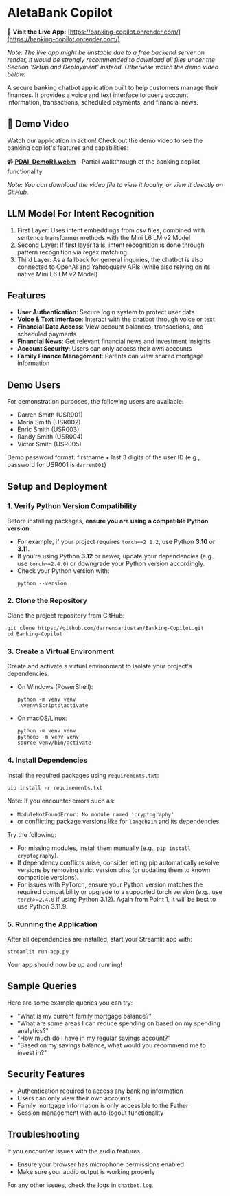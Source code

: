 # AletaBank Copilot

🚀 **Visit the Live App:** [https://banking-copilot.onrender.com/](https://banking-copilot.onrender.com/) 

*Note: The live app might be unstable due to a free backend server on render, it would be strongly recommended to download all files under the Section 'Setup and Deployment' instead. Otherwise watch the demo video below.*

A secure banking chatbot application built to help customers manage their finances. It provides a voice and text interface to query account information, transactions, scheduled payments, and financial news.

## 🎥 Demo Video

Watch our application in action! Check out the demo video to see the banking copilot's features and capabilities:

📹 **[PDAI_DemoR1.webm](./PDAI_DemoR1.webm)** - Partial walkthrough of the banking copilot functionality

*Note: You can download the video file to view it locally, or view it directly on GitHub.*

## LLM Model For Intent Recognition
1. First Layer: Uses intent embeddings from csv files, combined with sentence transformer methods with the Mini L6 LM v2 Model
2. Second Layer: If first layer fails, intent recognition is done through pattern recognition via regex matching
3. Third Layer: As a fallback for general inquiries, the chatbot is also connected to OpenAI and Yahooquery APIs (while also relying on its native Mini L6 LM v2 Model)

## Features

- **User Authentication**: Secure login system to protect user data
- **Voice & Text Interface**: Interact with the chatbot through voice or text
- **Financial Data Access**: View account balances, transactions, and scheduled payments
- **Financial News**: Get relevant financial news and investment insights
- **Account Security**: Users can only access their own accounts
- **Family Finance Management**: Parents can view shared mortgage information

## Demo Users

For demonstration purposes, the following users are available:

- Darren Smith (USR001)
- Maria Smith (USR002)
- Enric Smith (USR003)
- Randy Smith (USR004)
- Victor Smith (USR005)

Demo password format: firstname + last 3 digits of the user ID
(e.g., password for USR001 is `darren001`)

## Setup and Deployment

### 1. Verify Python Version Compatibility
Before installing packages, **ensure you are using a compatible Python version**:
- For example, if your project requires `torch==2.1.2`, use Python **3.10** or **3.11**.
- If you're using Python **3.12** or newer, update your dependencies (e.g., use `torch>=2.4.0`) or downgrade your Python version accordingly.
- Check your Python version with:
  ```
  python --version
  ```
### 2. Clone the Repository
Clone the project repository from GitHub:
   ```
   git clone https://github.com/darrendariustan/Banking-Copilot.git
   cd Banking-Copilot
   ```

### 3. Create a Virtual Environment
Create and activate a virtual environment to isolate your project's dependencies:
- On Windows (PowerShell):
  ```
  python -m venv venv
  .\venv\Scripts\activate
  ```
- On macOS/Linux:
  ```
  python -m venv venv
  python3 -m venv venv
  source venv/bin/activate
  ```

### 4. Install Dependencies
Install the required packages using `requirements.txt`: 
   ```
   pip install -r requirements.txt
   ```
Note:
If you encounter errors such as:
- `ModuleNotFoundError: No module named 'cryptography'`
- or conflicting package versions like for `langchain` and its dependencies

Try the following:
- For missing modules, install them manually (e.g., `pip install cryptography`).
- If dependency conflicts arise, consider letting pip automatically resolve versions by removing strict version pins (or updating them to known compatible versions).
- For issues with PyTorch, ensure your Python version matches the required compatibility or upgrade to a supported torch version (e.g., use `torch>=2.4.0` if using Python 3.12). Again from Point 1, it will be best to use Python 3.11.9.

### 5. Running the Application
After all dependencies are installed, start your Streamlit app with:
   ```
   streamlit run app.py
   ```
Your app should now be up and running!

## Sample Queries

Here are some example queries you can try:

- "What is my current family mortgage balance?"
- "What are some areas I can reduce spending on based on my spending analytics?"
- "How much do I have in my regular savings account?"
- "Based on my savings balance, what would you recommend me to invest in?"

## Security Features

- Authentication required to access any banking information
- Users can only view their own accounts
- Family mortgage information is only accessible to the Father
- Session management with auto-logout functionality

## Troubleshooting

If you encounter issues with the audio features:
- Ensure your browser has microphone permissions enabled
- Make sure your audio output is working properly

For any other issues, check the logs in `chatbot.log`. 
